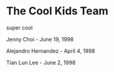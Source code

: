 # The Cool Kids Team
super cool


Jenny Choi - June 19, 1998

Alejandro Hernandez - April 4, 1998

Tian Lun Lee - June 2, 1998
